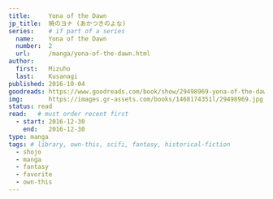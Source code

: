 ```yaml
---
title:     Yona of the Dawn
jp_title:  暁のヨナ (あかつきのよな)
series:    # if part of a series
  name:    Yona of the Dawn
  number:  2
  url:     /manga/yona-of-the-dawn.html
author: 
  first:   Mizuho 
  last:    Kusanagi
published: 2016-10-04 
goodreads: https://www.goodreads.com/book/show/29498969-yona-of-the-dawn-vol-2
img:       https://images.gr-assets.com/books/1468174351l/29498969.jpg
status: read
read:   # must order recent first
  - start: 2016-12-30  
    end:   2016-12-30 
type: manga
tags: # library, own-this, scifi, fantasy, historical-fiction
  - shojo
  - manga
  - fantasy
  - favorite
  - own-this
---
```



